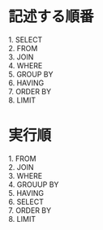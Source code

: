 # 記述する順番
1\. SELECT  
2\. FROM  
3\. JOIN  
4\. WHERE  
5\. GROUP BY  
6\. HAVING  
7\. ORDER BY  
8\. LIMIT

# 実行順
1\. FROM  
2\. JOIN    
3\. WHERE  
4\. GROUUP BY  
5\. HAVING  
6\. SELECT  
7\. ORDER BY  
8\. LIMIT
